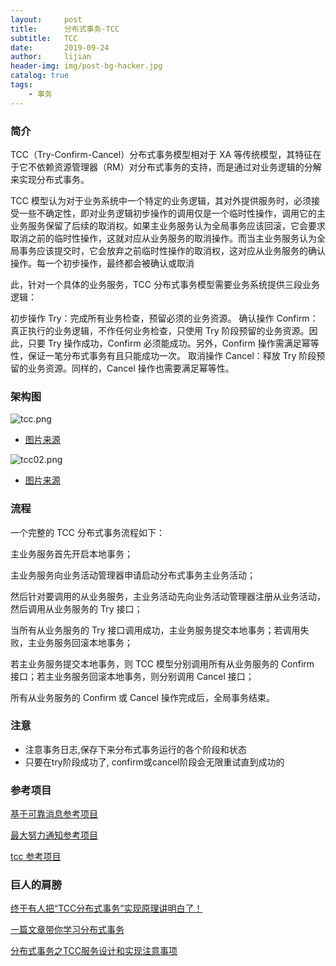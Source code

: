 ```yaml
---
layout:     post
title:      分布式事务-TCC
subtitle:   TCC
date:       2019-09-24
author:     lijian
header-img: img/post-bg-hacker.jpg
catalog: true
tags:
    - 事务
---
```


### 简介

TCC（Try-Confirm-Cancel）分布式事务模型相对于 XA 等传统模型，其特征在于它不依赖资源管理器（RM）对分布式事务的支持，而是通过对业务逻辑的分解来实现分布式事务。

TCC 模型认为对于业务系统中一个特定的业务逻辑，其对外提供服务时，必须接受一些不确定性，即对业务逻辑初步操作的调用仅是一个临时性操作，调用它的主业务服务保留了后续的取消权。如果主业务服务认为全局事务应该回滚，它会要求取消之前的临时性操作，这就对应从业务服务的取消操作。而当主业务服务认为全局事务应该提交时，它会放弃之前临时性操作的取消权，这对应从业务服务的确认操作。每一个初步操作，最终都会被确认或取消

此，针对一个具体的业务服务，TCC 分布式事务模型需要业务系统提供三段业务逻辑：

初步操作 Try：完成所有业务检查，预留必须的业务资源。
确认操作 Confirm：真正执行的业务逻辑，不作任何业务检查，只使用 Try 阶段预留的业务资源。因此，只要 Try 操作成功，Confirm 必须能成功。另外，Confirm 操作需满足幂等性，保证一笔分布式事务有且只能成功一次。
取消操作 Cancel：释放 Try 阶段预留的业务资源。同样的，Cancel 操作也需要满足幂等性。

### 架构图

![tcc.png](https://i.loli.net/2019/09/24/fDQPUNtOo1Seak5.png)

* [图片来源](https://www.cnblogs.com/jajian/p/10014145.html)

![tcc02.png](https://i.loli.net/2019/09/24/alCO4QTuqyZ79Uj.png)

* [图片来源](https://yq.aliyun.com/articles/639052)

### 流程
一个完整的 TCC 分布式事务流程如下：

主业务服务首先开启本地事务；

主业务服务向业务活动管理器申请启动分布式事务主业务活动；

然后针对要调用的从业务服务，主业务活动先向业务活动管理器注册从业务活动，然后调用从业务服务的 Try 接口；

当所有从业务服务的 Try 接口调用成功，主业务服务提交本地事务；若调用失败，主业务服务回滚本地事务；

若主业务服务提交本地事务，则 TCC 模型分别调用所有从业务服务的 Confirm 接口；若主业务服务回滚本地事务，则分别调用 Cancel 接口；

所有从业务服务的 Confirm 或 Cancel 操作完成后，全局事务结束。

### 注意
* 注意事务日志,保存下来分布式事务运行的各个阶段和状态
* 只要在try阶段成功了, confirm或cancel阶段会无限重试直到成功的

### 参考项目
[基于可靠消息参考项目](https://www.showdoc.cc/rmq?page_id=1796661553395018)

[最大努力通知参考项目](https://www.showdoc.cc/cnben?page_id=2039688505080547)

[tcc 参考项目](https://www.txlcn.org/zh-cn/docs/preface.html)

### 巨人的肩膀

[终于有人把“TCC分布式事务”实现原理讲明白了！](https://www.cnblogs.com/jajian/p/10014145.html)

[一篇文章带你学习分布式事务](https://yq.aliyun.com/articles/597305?spm=a2c4e.11153940.0.0.4629cac0VaknKU)

[分布式事务之TCC服务设计和实现注意事项](https://yq.aliyun.com/articles/609854?spm=a2c4e.11153940.0.0.4629cac0VaknKU)